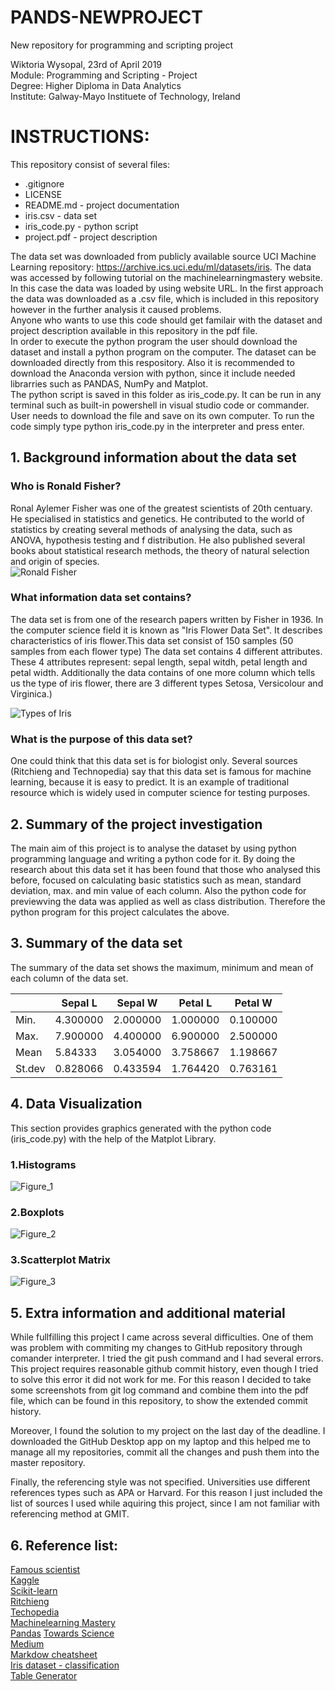 # PANDS-NEWPROJECT
New repository for programming and scripting project

Wiktoria Wysopal, 23rd of April 2019  
Module: Programming and Scripting - Project  
Degree: Higher Diploma in Data Analytics  
Institute: Galway-Mayo Instituete of Technology, Ireland  

# INSTRUCTIONS:

This repository consist of several files:  
* .gitignore
* LICENSE
* README.md - project documentation
* iris.csv - data set
* iris_code.py - python script
* project.pdf - project description


The data set was downloaded from publicly available source UCI Machine Learning repository: https://archive.ics.uci.edu/ml/datasets/iris. The data was accessed by following tutorial on the machinelearningmastery website. In this case the data was loaded by using website URL. In the first approach the data was downloaded as a .csv file, which is included in this repository however in the further analysis it caused problems.  
Anyone who wants to use this code should get familair with the dataset and project description available in this repository in the pdf file.  
In order to execute the python program the user should download the dataset and install a python program on the computer. The dataset can be downloaded directly from this respository. Also it is recommended to download the Anaconda version with python, since it include needed librarries such as PANDAS, NumPy and Matplot.    
The python script is saved in this folder as iris_code.py. It can be run in any terminal such as built-in powershell in visual studio code or commander. User needs to download the file and save on its own computer. To run the code simply type python iris_code.py in the interpreter and press enter.  


## 1. Background information about the data set

### Who is Ronald Fisher? 
Ronal Aylemer Fisher was one of the greatest scientists of 20th centuary. He specialised in statistics and genetics. He contributed to the world of statistics by creating several methods of analysing the data, such as ANOVA, hypothesis testing and f distribution. He also published several books about statistical research methods, the theory of natural selection and origin of species.   
![Ronald Fisher](https://www.ecured.cu/images/0/09/Sir_Ronald_Fisher_2.jpg)

### What information data set contains?
The data set is from one of the research papers written by Fisher in 1936. In the computer science field it is known as "Iris Flower Data Set". It describes characteristics of iris flower.This data set consist of 150 samples (50 samples from each flower type) The data set contains 4 different attributes. These 4 attributes represent: sepal length, sepal witdh, petal length and petal width. Additionally the data contains of one more column which tells us the type of iris flower, there are 3 different types Setosa, Versicolour and Virginica.)  

![Types of Iris](https://i1.wp.com/dataaspirant.com/wp-content/uploads/2017/01/irises.png?w=600)

### What is the purpose of this data set?
One could think that this data set is for biologist only. Several sources (Ritchieng and Technopedia) say that this data set is famous for machine learning, because it is easy to predict. It is an example of traditional resource which is widely used in computer science for testing purposes.

## 2. Summary of the project investigation
The main aim of this project is to analyse the dataset by using python programming language and writing a python code for it. By doing the research about this data set it has been found that those who analysed this before, focused on calculating basic statistics such as mean, standard deviation, max. and min value of each column. Also the python code for previewving the data was applied as well as class distribution. Therefore the python program for this project calculates the above. 

## 3. Summary of the data set  
The summary of the data set shows the maximum, minimum and mean of each column of the data set.  

|        	| Sepal L  	| Sepal W  	| Petal L  	| Petal W  	|
|--------	|----------	|----------	|----------	|----------	|
| Min.   	| 4.300000 	| 2.000000 	| 1.000000 	| 0.100000 	|
| Max.   	| 7.900000 	| 4.400000 	| 6.900000 	| 2.500000 	|
| Mean   	| 5.84333  	| 3.054000 	| 3.758667 	| 1.198667 	|
| St.dev 	| 0.828066 	| 0.433594 	| 1.764420 	| 0.763161 	|  

## 4. Data Visualization
This section provides graphics generated with the python code (iris_code.py) with the help of the Matplot Library.
### 1.Histograms  
![Figure_1](https://user-images.githubusercontent.com/47478462/56869563-12395b00-69fa-11e9-8fe4-33e172fe7dc3.png)
### 2.Boxplots  
![Figure_2](https://user-images.githubusercontent.com/47478462/56869650-e8ccff00-69fa-11e9-9c94-15bf09ed1a89.png)
### 3.Scatterplot Matrix  
![Figure_3](https://user-images.githubusercontent.com/47478462/56869651-ef5b7680-69fa-11e9-9dc6-09fe63280a61.png)

## 5. Extra information and additional material
While fullfilling this project I came across several difficulties. One of them was problem with commiting my changes to GitHub repository through comander interpreter. I tried the git push command and I had several errors. This project requires reasonable github commit history, even though I tried to solve this error it did not work for me. For this reason I decided to take some screenshots from git log command and combine them into the pdf file, which can be found in this repository, to show the extended commit history.  

Moreover, I found the solution to my project on the last day of the deadline. I downloaded the GitHub Desktop app on my laptop and this helped me to manage all my repositories, commit all the changes and push them into the master repository.  

Finally, the referencing style was not specified. Universities use different references types such as APA or Harvard. For this reason I just included the list of sources I used while aquiring this project, since I am not familiar with referencing method at GMIT.  

## 6. Reference list:
[Famous scientist](https://www.famousscientists.org/ronald-fisher/)  
[Kaggle](https://www.kaggle.com/arshid/iris-flower-dataset)  
[Scikit-learn](https://scikit-learn.org/stable/auto_examples/datasets/plot_iris_dataset.html)  
[Ritchieng](https://www.ritchieng.com/machine-learning-iris-dataset/)  
[Techopedia](https://www.techopedia.com/definition/32880/iris-flower-data-set)  
[Machinelearning Mastery](https://machinelearningmastery.com/machine-learning-in-python-step-by-step/)  
[Pandas](https://pandas.pydata.org/pandas-docs/stable/getting_started/10min.html) 
[Towards Science](https://towardsdatascience.com/introduction-to-data-visualization-in-python-89a54c97fbed)  
[Medium](https://medium.com/codebagng/basic-analysis-of-the-iris-data-set-using-python-2995618a6342)  
[Markdow cheatsheet](https://github.com/adam-p/markdown-here/wiki/Markdown-Cheatsheet)  
[Iris dataset - classification](https://stackoverflow.com/questions/53077801/iris-dataset-machine-learning-classification-model)  
[Table Generator](https://www.tablesgenerator.com/markdown_tables)

